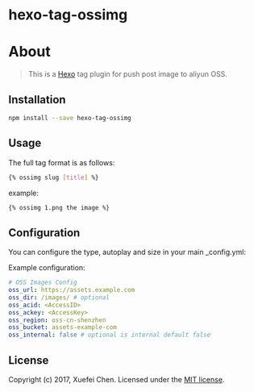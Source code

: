 # hexo-tag-ossimg

# About
> This is a [Hexo](http://hexo.io/) tag plugin for push post image to aliyun OSS.

## Installation
```bash
npm install --save hexo-tag-ossimg
```
## Usage
The full tag format is as follows:
```bash
{% ossimg slug [title] %}
```
example:
```bash
{% ossimg 1.png the image %}
```

## Configuration
You can configure the type, autoplay and size in your main _config.yml:

Example configuration:
```yml
# OSS Images Config
oss_url: https://assets.example.com
oss_dir: /images/ # optional
oss_acid: <AccessID>
oss_ackey: <AccessKey>
oss_region: oss-cn-shenzhen
oss_bucket: assets-example-com
oss_internal: false # optional is internal default false
```

## License

Copyright (c) 2017, Xuefei Chen. Licensed under the [MIT license](LICENSE).
